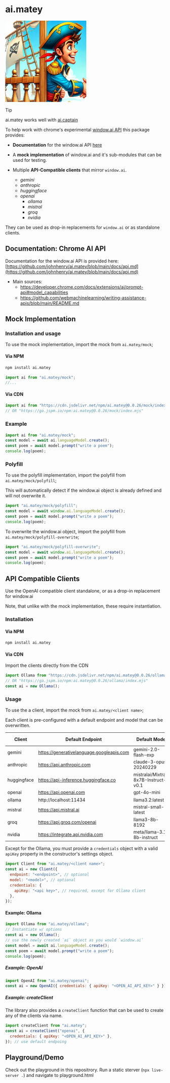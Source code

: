# ai.matey

<img src="https://raw.githubusercontent.com/johnhenry/ai.matey/main/logo.png" alt="AI.Matey Logo" style="width:256px; height:256px">

> [!TIP]
> ai.matey works well with [ai.captain](https://www.npmjs.com/package/ai.captain)

To help work with chrome's experimental [window.ai API](https://developer.chrome.com/docs/ai/built-in-apis) this package provides:

- **Documentation** for the window.ai API [here](https://github.com/johnhenry/ai.matey/blob/main/docs/api.md)

- A **mock implementation** of window.ai and it's sub-modules that can be used for testing.

- Multiple **API-Compatible clients** that mirror `window.ai`.
  - _gemini_
  - _anthropic_
  - _huggingface_
  - _openai_
    - _ollama_
    - _mistral_
    - _groq_
    - _nvidia_

They can be used as drop-in replacements for `window.ai` or as standalone clients.

## Documentation: Chrome AI API

Documentation for the window.ai API is provided here: [https://github.com/johnhenry/ai.matey/blob/main/docs/api.md](https://github.com/johnhenry/ai.matey/blob/main/docs/api.md)

- Main sources:
  - https://developer.chrome.com/docs/extensions/ai/prompt-api#model_capabilities
  - https://github.com/webmachinelearning/writing-assistance-apis/blob/main/README.md

## Mock Implementation

### Installation and usage

To use the mock implementation, import the mock from `ai.matey/mock`;

#### Via NPM

```bash
npm install ai.matey
```

```javascript
import ai from "ai.matey/mock";
//...
```

#### Via CDN

```javascript
import ai from "https://cdn.jsdelivr.net/npm/ai.matey@0.0.26/mock/index.mjs";
// OR "https://ga.jspm.io/npm:ai.matey@0.0.26/mock/index.mjs"
```

### Example

```javascript
import ai from "ai.matey/mock";
const model = await ai.languageModel.create();
const poem = await model.prompt("write a poem");
console.log(poem);
```

### Polyfill

To use the polyfill implementation, import the polyfill from `ai.matey/mock/polyfill`;

This will automatically detect if the window.ai object is already defined and will not overwrite it.

```javascript
import "ai.matey/mock/polyfill";
const model = await window.ai.languageModel.create();
const poem = await model.prompt("write a poem");
console.log(poem);
```

To overwrite the window.ai object, import the polyfill from `ai.matey/mock/polyfill-overwrite`;

```javascript
import "ai.matey/mock/polyfill-overwrite";
const model = await window.ai.languageModel.create();
const poem = await model.prompt("write a poem");
console.log(poem);
```

## API Compatible Clients

Use the OpenAI compatible client standalone, or as a drop-in replacement for window.ai

Note, that unlike with the mock implementation, these require instantiation.

### Installation

#### Via NPM

```bash
npm install ai.matey
```

#### Via CDN

Import the clients directly from the CDN

```javascript
import Ollama from "https://cdn.jsdelivr.net/npm/ai.matey@0.0.26/ollama/index.mjs";
// OR "https://ga.jspm.io/npm:ai.matey@0.0.26/ollama/index.mjs"
const ai = new Ollama();
```

### Usage

To use the a client, import the mock from `ai.matey/<client name>`;

Each client is pre-configured with a default endpoint and model that can be overwritten.

| Client      | Default Endpoint                          | Default Model                        | OpenAI API | CORS Compatible |
| ----------- | ----------------------------------------- | ------------------------------------ | ---------- | --------------- |
| gemini      | https://generativelanguage.googleapis.com | gemini-2.0-flash-exp                 | x          | ✅              |
| anthropic   | https://api.anthropic.com                 | claude-3-opus-20240229               | x          | ✅              |
| huggingface | https://api-inference.huggingface.co      | mistralai/Mixtral-8x7B-Instruct-v0.1 | x          | ✅              |
| openai      | https://api.openai.com                    | gpt-4o-mini                          | ✅         | ✅              |
| ollama      | http://localhost:11434                    | llama3.2:latest                      | ✅         | ✅              |
| mistral     | https://api.mistral.ai                    | mistral-small-latest                 | ✅         | ✅              |
| groq        | https://api.groq.com/openai               | llama3-8b-8192                       | ✅         | ✅              |
| nvidia      | https://integrate.api.nvidia.com          | meta/llama-3.1-8b-instruct           | ✅         | x               |

Except for the Ollama, you must provide a `credentials` object with a valid `apiKey` property in the constructor's settings object.

```javascript
import Client from "ai.matey/<client name>";
const ai = new Client({
  endpoint: "<endpoint>", // optional
  model: "<model>", // optional
  credentials: {
    apiKey: "<api key>", // required, except for Ollama client
  },
});
```

#### Example: Ollama

```javascript
import Ollama from "ai.matey/ollama";
// Instantiate w/ options
const ai = new Ollama();
// use the newly created `ai` object as you would `window.ai`
const model = await ai.languageModel.create();
const poem = await model.prompt("write a poem");
console.log(poem);
```

##### Example: OpenAI

```javascript
import OpenAI from "ai.matey/openai";
const ai = new OpenAI({ credentials: { apiKey: "<OPEN_AI_API_KEY>" } }); // use default endpoing
```

##### Example: createClient

The library also provides a `createClient` function that can be used to create
any of the clients via name.

```javascript
import createClient from "ai.matey";
const ai = createClient("openai", {
  credentials: { apiKey: "<OPEN_AI_API_KEY>" },
}); // use default endpoing
```

## Playground/Demo

Check out the playground in this repositrory. Run a static sterver (`npx live-server .`) and navigate to playground.html
